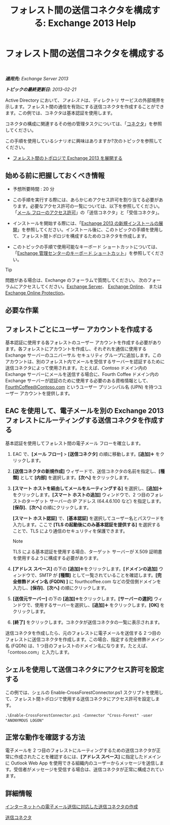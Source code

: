 ﻿---
title: 'フォレスト間の送信コネクタを構成する: Exchange 2013 Help'
TOCTitle: フォレスト間の送信コネクタを構成する
ms:assetid: 7840d172-071e-4f13-9379-2fe1eee1a7cc
ms:mtpsurl: https://technet.microsoft.com/ja-jp/library/JJ945053(v=EXCHG.150)
ms:contentKeyID: 52057839
ms.date: 04/24/2018
mtps_version: v=EXCHG.150
ms.translationtype: HT
---

# フォレスト間の送信コネクタを構成する

 

_**適用先:** Exchange Server 2013_

_**トピックの最終更新日:** 2013-02-21_

Active Directory において、*フォレスト*は、ディレクトリ サービスの外部境界を示します。フォレスト間の通信を有効にする送信コネクタを作成することができます。この例では、コネクタは基本認証を使用します。

コネクタの構成に関連するその他の管理タスクについては、「[コネクタ](connectors-exchange-2013-help.md)」を参照してください。

この手順を使用しているシナリオに興味はありますか?次のトピックを参照してください。

  - [フォレスト間のトポロジで Exchange 2013 を展開する](deploy-exchange-2013-in-a-cross-forest-topology-exchange-2013-help.md)

## 始める前に把握しておくべき情報

  - 予想所要時間 : 20 分

  - この手順を実行する際には、あらかじめアクセス許可を割り当てる必要があります。必要なアクセス許可の一覧については、以下を参照してください。「[メール フローのアクセス許可](mail-flow-permissions-exchange-2013-help.md)」の「送信コネクタ」と「受信コネクタ」。

  - インストールを開始する際には、「[Exchange 2013 の新規インストールの展開](deploy-a-new-installation-of-exchange-2013-exchange-2013-help.md)」を参照してください。インストール後に、このトピックの手順を使用して、フォレスト間トポロジを構成するためのコネクタを作成します。

  - このトピックの手順で使用可能なキーボード ショートカットについては、「[Exchange 管理センターのキーボード ショートカット](keyboard-shortcuts-in-the-exchange-admin-center-exchange-online-protection-help.md)」を参照してください。


> [!TIP]
> 問題がある場合は、Exchange のフォーラムで質問してください。 次のフォーラムにアクセスしてください。<A href="https://go.microsoft.com/fwlink/p/?linkid=60612">Exchange Server</A>、 <A href="https://go.microsoft.com/fwlink/p/?linkid=267542">Exchange Online</A>、 または <A href="https://go.microsoft.com/fwlink/p/?linkid=285351">Exchange Online Protection</A>。



## 必要な作業

## フォレストごとにユーザー アカウントを作成する

基本認証に使用する各フォレストのユーザー アカウントを作成する必要があります。各フォレストにアカウントを作成し、それぞれを通信に使用する Exchange サーバーのユニバーサル セキュリティ グループに追加します。このアカウントは、別のフォレスト内でメールを受信するサーバーを認証するために送信コネクタによって使用されます。たとえば、Contoso ドメイン内の Exchange サーバーにメールを送信する場合に、Fourth Coffee ドメイン内の Exchange サーバーが認証のために使用する必要のある資格情報として、FourthCoffee@Contoso.com というユーザー プリンシパル名 (UPN) を持つユーザー アカウントを提供します。

## EAC を使用して、電子メールを別の Exchange 2013 フォレストにルーティングする送信コネクタを作成する

基本認証を使用してフォレスト間の電子メール フローを確立します。

1.  EAC で、**\[メール フロー\]** \> **\[送信コネクタ\]** の順に移動します。**\[追加\]**![\[追加\] アイコン](images/JJ218640.c1e75329-d6d7-4073-a27d-498590bbb558(EXCHG.150).gif "[追加] アイコン") をクリックします。

2.  **\[送信コネクタの新規作成\]** ウィザードで、送信コネクタの名前を指定し、**\[種類\]** として **\[内部\]** を選択します。**\[次へ\]** をクリックします。

3.  **\[スマート ホストを経由してメールをルーティングする\]** を選択し、**\[追加\]**![\[追加\] アイコン](images/JJ218640.c1e75329-d6d7-4073-a27d-498590bbb558(EXCHG.150).gif "[追加] アイコン") をクリックします。**\[スマート ホストの追加\]** ウィンドウで、2 つ目のフォレストのターゲット サーバーの IP アドレス (64.4.6.100 など) を指定します。**\[保存\]**、**\[次へ\]** の順にクリックします。
    
    **\[スマート ホスト認証\]** で、**\[基本認証\]** を選択してユーザー名とパスワードを入力します。ここで **\[TLS の起動後にのみ基本認証を提供する\]** を選択することで、TLS により通信のセキュリティを保護できます。
    

    > [!NOTE]
    > TLS による基本認証を使用する場合、ターゲット サーバーが X.509 証明書を使用するように構成する必要があります。



4.  **\[アドレス スペース\]** の下の **\[追加\]**![\[追加\] アイコン](images/JJ218640.c1e75329-d6d7-4073-a27d-498590bbb558(EXCHG.150).gif "[追加] アイコン")をクリックします。**\[ドメインの追加\]** ウィンドウで、SMTP が **\[種類\]** として一覧されていることを確認します。**\[完全修飾ドメイン名 (FQDN) \]** に fourthcoffee.com などの受信側ドメインを入力し、**\[保存\]**、**\[次へ\]** の順にクリックします。

5.  **\[送信元サーバー\]** の下の **\[追加\]**![\[追加\] アイコン](images/JJ218640.c1e75329-d6d7-4073-a27d-498590bbb558(EXCHG.150).gif "[追加] アイコン")をクリックします。**\[サーバーの選択\]** ウィンドウで、使用するサーバーを選択し、**\[追加\]**![\[追加\] アイコン](images/JJ218640.c1e75329-d6d7-4073-a27d-498590bbb558(EXCHG.150).gif "[追加] アイコン") をクリックします。**\[OK\]** をクリックします。

6.  **\[終了\]** をクリックします。コネクタが送信コネクタの一覧に表示されます。

送信コネクタを作成したら、元のフォレストに電子メールを送信する 2 つ目のフォレストに送信コネクタを作成します。この場合、指定する完全修飾ドメイン名 (FQDN) は、1 つ目のフォレストのドメイン名になります。たとえば、「contoso.com」と入力します。

## シェルを使用して送信コネクタにアクセス許可を設定する

この例では、シェルの Enable-CrossForestConnector.ps1 スクリプトを使用して、フォレスト間トポロジで使用する送信コネクタにアクセス許可を設定します。

    .\Enable-CrossForestConnector.ps1 -Connector "Cross-Forest" -user "ANONYMOUS LOGON"

## 正常な動作を確認する方法

電子メールを 2 つ目のフォレストにルーティングするための送信コネクタが正常に作成されたことを確認するには、**\[アドレス スペース\]** に指定したドメインに Outlook Web App を使用できる組織内のユーザーからメッセージを送信します。受信者がメッセージを受信する場合は、送信コネクタが正常に構成されています。

## 詳細情報

[インターネットへの電子メール送信に対応した送信コネクタの作成](create-a-send-connector-for-email-sent-to-the-internet-exchange-2013-help.md)

[送信コネクタ](send-connectors-exchange-2013-help.md)

